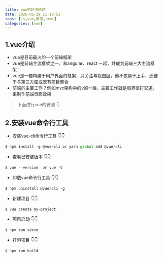 ```yaml
---
title: vue的环境搭建
date: 2020-01-29 21:10:51
tags: [js,vue,框架,hexo]
categories: [vue]
---
```


## 1.vue介绍 
 - vue是目前最火的一个前端框架
 - vue是前端主流框架之一，和angular、react 一起，并成为前端三大主流框架！
 - vue是一套构建于用户界面的框架，<font face="黑体">只关注与视图层</font>，他不仅易于上手，还便于与第三方库或既有项目整合
 - 前端的主要工作？例如mvc架构中的v的一层，主要工作就是和界面打交道，来制作前端页面效果


> 下面进行vue的安装 👇

## 2.安装vue命令行工具
 - 安装vue-cli命令行工具 👇👇
```js
$ npm install -g @vue/cli or yarn global add @vue/cli
```
 - 查看已安装版本 👇👇
```js
$ vue --version  or vue -V
```
 - 卸载vue命令行工具 👇👇
```js
$ npm uninstall @vue/cli -g
```
 - 新建项目 👇👇
```js
$ vue create my-project
```
 - 项目启动 👇👇
```js
$ npm run serve
```
 - 打包项目 👇👇
```js
$ npm run build
```





